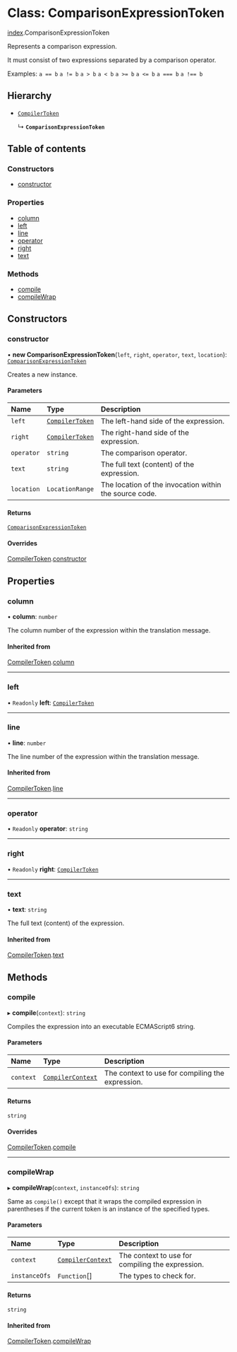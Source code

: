 # Class: ComparisonExpressionToken

[index](../modules/index.md).ComparisonExpressionToken

Represents a comparison expression.

It must consist of two expressions separated by a comparison operator.

Examples:
`a == b`
`a != b`
`a > b`
`a < b`
`a >= b`
`a <= b`
`a === b`
`a !== b`

## Hierarchy

- [`CompilerToken`](index.CompilerToken.md)

  ↳ **`ComparisonExpressionToken`**

## Table of contents

### Constructors

- [constructor](index.ComparisonExpressionToken.md#constructor)

### Properties

- [column](index.ComparisonExpressionToken.md#column)
- [left](index.ComparisonExpressionToken.md#left)
- [line](index.ComparisonExpressionToken.md#line)
- [operator](index.ComparisonExpressionToken.md#operator)
- [right](index.ComparisonExpressionToken.md#right)
- [text](index.ComparisonExpressionToken.md#text)

### Methods

- [compile](index.ComparisonExpressionToken.md#compile)
- [compileWrap](index.ComparisonExpressionToken.md#compilewrap)

## Constructors

### constructor

• **new ComparisonExpressionToken**(`left`, `right`, `operator`, `text`, `location`): [`ComparisonExpressionToken`](index.ComparisonExpressionToken.md)

Creates a new instance.

#### Parameters

| Name | Type | Description |
| :------ | :------ | :------ |
| `left` | [`CompilerToken`](index.CompilerToken.md) | The left-hand side of the expression. |
| `right` | [`CompilerToken`](index.CompilerToken.md) | The right-hand side of the expression. |
| `operator` | `string` | The comparison operator. |
| `text` | `string` | The full text (content) of the expression. |
| `location` | `LocationRange` | The location of the invocation within the source code. |

#### Returns

[`ComparisonExpressionToken`](index.ComparisonExpressionToken.md)

#### Overrides

[CompilerToken](index.CompilerToken.md).[constructor](index.CompilerToken.md#constructor)

## Properties

### column

• **column**: `number`

The column number of the expression within the translation message.

#### Inherited from

[CompilerToken](index.CompilerToken.md).[column](index.CompilerToken.md#column)

___

### left

• `Readonly` **left**: [`CompilerToken`](index.CompilerToken.md)

___

### line

• **line**: `number`

The line number of the expression within the translation message.

#### Inherited from

[CompilerToken](index.CompilerToken.md).[line](index.CompilerToken.md#line)

___

### operator

• `Readonly` **operator**: `string`

___

### right

• `Readonly` **right**: [`CompilerToken`](index.CompilerToken.md)

___

### text

• **text**: `string`

The full text (content) of the expression.

#### Inherited from

[CompilerToken](index.CompilerToken.md).[text](index.CompilerToken.md#text)

## Methods

### compile

▸ **compile**(`context`): `string`

Compiles the expression into an executable ECMAScript6 string.

#### Parameters

| Name | Type | Description |
| :------ | :------ | :------ |
| `context` | [`CompilerContext`](index.CompilerContext.md) | The context to use for compiling the expression. |

#### Returns

`string`

#### Overrides

[CompilerToken](index.CompilerToken.md).[compile](index.CompilerToken.md#compile)

___

### compileWrap

▸ **compileWrap**(`context`, `instanceOfs`): `string`

Same as `compile()` except that it wraps the compiled expression in parentheses if the current token is an
instance of the specified types.

#### Parameters

| Name | Type | Description |
| :------ | :------ | :------ |
| `context` | [`CompilerContext`](index.CompilerContext.md) | The context to use for compiling the expression. |
| `instanceOfs` | `Function`[] | The types to check for. |

#### Returns

`string`

#### Inherited from

[CompilerToken](index.CompilerToken.md).[compileWrap](index.CompilerToken.md#compilewrap)
